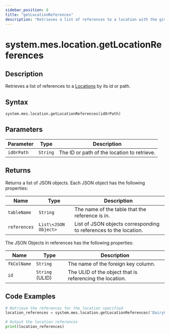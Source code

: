 ```yaml
---
sidebar_position: 8
title: "getLocationReferences"
description: "Retrieves a list of references to a location with the given id or path."
---
```


# system.mes.location.getLocationReferences

## Description

Retrieves a list of references to a [Locations](../../data-model/location-model/location) by its id or path.

## Syntax
```python
system.mes.location.getLocationReferences(idOrPath)
```

## Parameters

| Parameter  | Type     | Description                                 |
|------------|----------|---------------------------------------------|
| `idOrPath` | `String` | The ID or path of the location to retrieve. |

## Returns

Returns a list of JSON objects. Each JSON object has the following properties:

| Name         | Type                 | Description                                                        |
|--------------|----------------------|--------------------------------------------------------------------|
| `tableName`  | `String`             | The name of the table that the reference is in.                    |
| `references` | `List\<JSON Object>` | List of JSON objects corresponding to references to the location.  |

The JSON Objects in references has the following properties:

| Name        | Type            | Description                                              |
|-------------|-----------------|----------------------------------------------------------|
| `fkColName` | `String`        | The name of the foreign key column.                      |
| `id`        | `String` (ULID) | The ULID of the object that is referencing the location. |

## Code Examples

```python
# Retrieve the references for the location specified
location_references = system.mes.location.getLocationReferences('DairyCo')

# Output the location references
print(location_references)
```
